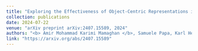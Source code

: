 ```yaml
---
title: "Exploring the Effectiveness of Object-Centric Representations in Visual Question Answering: Comparative Insights with Foundation Models"
collection: publications
date: 2024-07-22
venue: "arXiv preprint arXiv:2407.15589, 2024"
authors: "<b> Amir Mohammad Karimi Mamaghan </b>, Samuele Papa, Karl Henrik Johansson, Stefan Bauer, Andrea Dittadi"
link: "https://arxiv.org/abs/2407.15589"
---
```


